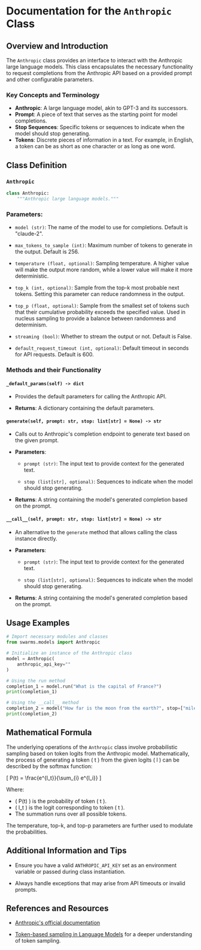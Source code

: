 # **Documentation for the `Anthropic` Class**

## **Overview and Introduction**

The `Anthropic` class provides an interface to interact with the Anthropic large language models. This class encapsulates the necessary functionality to request completions from the Anthropic API based on a provided prompt and other configurable parameters.

### **Key Concepts and Terminology**

- **Anthropic**: A large language model, akin to GPT-3 and its successors.
- **Prompt**: A piece of text that serves as the starting point for model completions.
- **Stop Sequences**: Specific tokens or sequences to indicate when the model should stop generating.
- **Tokens**: Discrete pieces of information in a text. For example, in English, a token can be as short as one character or as long as one word.
  
## **Class Definition**

### `Anthropic`
```python
class Anthropic:
    """Anthropic large language models."""
```

### Parameters:

- `model (str)`: The name of the model to use for completions. Default is "claude-2".
  
- `max_tokens_to_sample (int)`: Maximum number of tokens to generate in the output. Default is 256.
  
- `temperature (float, optional)`: Sampling temperature. A higher value will make the output more random, while a lower value will make it more deterministic.
  
- `top_k (int, optional)`: Sample from the top-k most probable next tokens. Setting this parameter can reduce randomness in the output.
  
- `top_p (float, optional)`: Sample from the smallest set of tokens such that their cumulative probability exceeds the specified value. Used in nucleus sampling to provide a balance between randomness and determinism.
  
- `streaming (bool)`: Whether to stream the output or not. Default is False.
  
- `default_request_timeout (int, optional)`: Default timeout in seconds for API requests. Default is 600.

### **Methods and their Functionality**

#### `_default_params(self) -> dict`

- Provides the default parameters for calling the Anthropic API.
  
- **Returns**: A dictionary containing the default parameters.

#### `generate(self, prompt: str, stop: list[str] = None) -> str`

- Calls out to Anthropic's completion endpoint to generate text based on the given prompt.
  
- **Parameters**:
    - `prompt (str)`: The input text to provide context for the generated text.
      
    - `stop (list[str], optional)`: Sequences to indicate when the model should stop generating.
      
- **Returns**: A string containing the model's generated completion based on the prompt.

#### `__call__(self, prompt: str, stop: list[str] = None) -> str`

- An alternative to the `generate` method that allows calling the class instance directly.
  
- **Parameters**:
    - `prompt (str)`: The input text to provide context for the generated text.
      
    - `stop (list[str], optional)`: Sequences to indicate when the model should stop generating.
      
- **Returns**: A string containing the model's generated completion based on the prompt.

## **Usage Examples**

```python
# Import necessary modules and classes
from swarms.models import Anthropic

# Initialize an instance of the Anthropic class
model = Anthropic(
    anthropic_api_key=""
)

# Using the run method
completion_1 = model.run("What is the capital of France?")
print(completion_1)

# Using the __call__ method
completion_2 = model("How far is the moon from the earth?", stop=["miles", "km"])
print(completion_2)
```

## **Mathematical Formula**

The underlying operations of the `Anthropic` class involve probabilistic sampling based on token logits from the Anthropic model. Mathematically, the process of generating a token \( t \) from the given logits \( l \) can be described by the softmax function:

\[ P(t) = \frac{e^{l_t}}{\sum_{i} e^{l_i}} \]

Where:
- \( P(t) \) is the probability of token \( t \).
- \( l_t \) is the logit corresponding to token \( t \).
- The summation runs over all possible tokens.

The temperature, top-k, and top-p parameters are further used to modulate the probabilities.

## **Additional Information and Tips**

- Ensure you have a valid `ANTHROPIC_API_KEY` set as an environment variable or passed during class instantiation.
  
- Always handle exceptions that may arise from API timeouts or invalid prompts.

## **References and Resources**

- [Anthropic's official documentation](https://www.anthropic.com/docs)
  
- [Token-based sampling in Language Models](https://arxiv.org/abs/1904.09751) for a deeper understanding of token sampling.